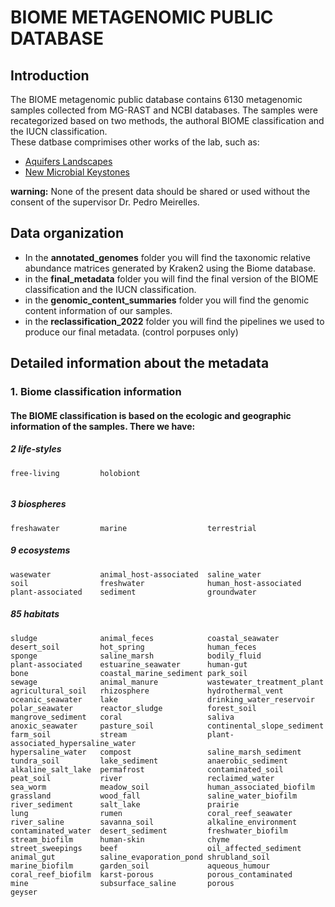 # BIOME METAGENOMIC PUBLIC DATABASE

## Introduction  
  
The BIOME metagenomic public database contains 6130 metagenomic samples collected from MG-RAST and NCBI databases. The samples were recategorized based on two methods, the authoral BIOME classification and the IUCN classification.  
These datbase comprimises other works of the lab, such as:
- [Aquifers Landscapes](https://github.com/MeirellesLab/aquifer_metagenomes)
- [New Microbial Keystones](https://github.com/MeirellesLab/keystones_paper)

**warning:** None of the present data should be shared or used without the consent of the supervisor Dr. Pedro Meirelles.

## Data organization
- In the **annotated_genomes** folder you will find the taxonomic relative abundance matrices generated by Kraken2 using the Biome database.  
- in the **final_metadata** folder you will find the final version of the BIOME classification and the IUCN classification.  
- in the **genomic_content_summaries** folder you will find the genomic content information of our samples.  
- in the **reclassification_2022** folder you will find the pipelines we used to produce our final metadata. (control porpuses only)  

## Detailed information about the metadata
  
### 1. Biome classification information  

#### The BIOME classification is based on the ecologic and geographic information of the samples. There we have:  
  
##### 2 life-styles   
```
free-living         holobiont
  
```
##### 3 biospheres  
```
freshawater         marine                  terrestrial
```
  
##### 9 ecosystems  
```
wasewater           animal_host-associated  saline_water 
soil                freshwater              human_host-associated
plant-associated    sediment                groundwater
```
  
##### 85 habitats  
```
sludge              animal_feces            coastal_seawater
desert_soil         hot_spring              human_feces
sponge              saline_marsh            bodily_fluid
plant-associated    estuarine_seawater      human-gut
bone                coastal_marine_sediment park_soil
sewage              animal_manure           wastewater_treatment_plant
agricultural_soil   rhizosphere             hydrothermal_vent
oceanic_seawater    lake                    drinking_water_reservoir
polar_seawater      reactor_sludge          forest_soil
mangrove_sediment   coral                   saliva
anoxic_seawater     pasture_soil            continental_slope_sediment
farm_soil           stream                  plant-associated_hypersaline_water
hypersaline_water   compost                 saline_marsh_sediment
tundra_soil         lake_sediment           anaerobic_sediment
alkaline_salt_lake  permafrost              contaminated_soil
peat_soil           river                   reclaimed_water
sea_worm            meadow_soil             human_associated_biofilm
grassland           wood_fall               saline_water_biofilm
river_sediment      salt_lake               prairie
lung                rumen                   coral_reef_seawater
river_saline        savanna_soil            alkaline_environment
contaminated_water  desert_sediment         freshwater_biofilm
stream_biofilm      human-skin              chyme
street_sweepings    beef                    oil_affected_sediment
animal_gut          saline_evaporation_pond shrubland_soil
marine_biofilm      garden_soil             aqueous_humour
coral_reef_biofilm  karst-porous            porous_contaminated
mine                subsurface_saline       porous
geyser
```





